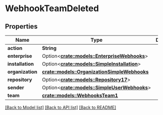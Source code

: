 # WebhookTeamDeleted

## Properties

Name | Type | Description | Notes
------------ | ------------- | ------------- | -------------
**action** | **String** |  | 
**enterprise** | Option<[**crate::models::EnterpriseWebhooks**](enterprise-webhooks.md)> |  | [optional]
**installation** | Option<[**crate::models::SimpleInstallation**](simple-installation.md)> |  | [optional]
**organization** | [**crate::models::OrganizationSimpleWebhooks**](organization-simple-webhooks.md) |  | 
**repository** | Option<[**crate::models::Repository17**](Repository_17.md)> |  | [optional]
**sender** | Option<[**crate::models::SimpleUserWebhooks**](simple-user-webhooks.md)> |  | [optional]
**team** | [**crate::models::WebhooksTeam1**](webhooks_team_1.md) |  | 

[[Back to Model list]](../README.md#documentation-for-models) [[Back to API list]](../README.md#documentation-for-api-endpoints) [[Back to README]](../README.md)



